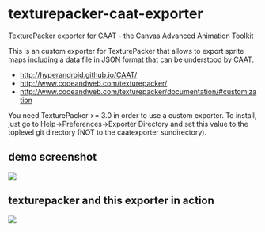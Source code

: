 texturepacker-caat-exporter
===========================

TexturePacker exporter for CAAT - the Canvas Advanced Animation Toolkit

This is an custom exporter for TexturePacker that allows to export
sprite maps including a data file in JSON format that can be understood
by CAAT.

 * http://hyperandroid.github.io/CAAT/
 * http://www.codeandweb.com/texturepacker/
 * http://www.codeandweb.com/texturepacker/documentation/#customization

You need TexturePacker >= 3.0 in order to use a custom exporter.
To install, just go to Help->Preferences->Exporter Directory and set
this value to the toplevel git directory (NOT to the caatexporter
sundirectory).


demo screenshot
---------------

![](https://raw.github.com/hugoruscitti/texturepacker-caat-exporter/master/screenshots/demo.png)

texturepacker and this exporter in action
-----------------------------------------

![](https://raw.github.com/hugoruscitti/texturepacker-caat-exporter/master/screenshots/texturepacker.png)
